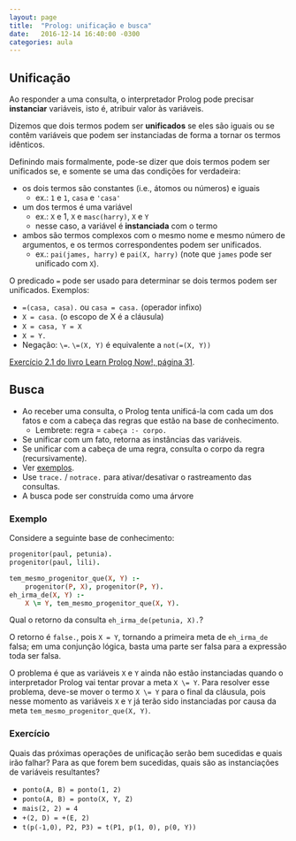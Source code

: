 ```yaml
---
layout: page
title:  "Prolog: unificação e busca"
date:   2016-12-14 16:40:00 -0300
categories: aula
---
```


## Unificação

Ao responder a uma consulta, o interpretador Prolog pode precisar **instanciar** variáveis, isto é, atribuir valor às variáveis.

Dizemos que dois termos podem ser **unificados** se eles são iguais ou se contêm variáveis que podem ser instanciadas de forma a tornar os termos idênticos.

Definindo mais formalmente, pode-se dizer que dois termos podem ser unificados se, e somente se uma das condições for verdadeira:

- os dois termos são constantes (i.e., átomos ou números) e iguais
    + ex.: `1` e `1`, `casa` e `'casa'`
- um dos termos é uma variável
    + ex.: `X` e 1, `X` e `masc(harry)`, `X` e `Y`
    + nesse caso, a variável é **instanciada** com o termo
- ambos são termos complexos com o mesmo nome e mesmo número de argumentos, e os termos correspondentes podem ser unificados.
    + ex.: `pai(james, harry)` e `pai(X, harry)` (note que `james` pode ser unificado com `X`).

O predicado `=` pode ser usado para determinar se dois termos podem ser unificados. Exemplos:

- `=(casa, casa).` ou `casa = casa.` (operador infixo)
- `X = casa.` (o escopo de X é a cláusula)
- `X = casa, Y = X`
- `X = Y.`
- Negação: `\=`. `\=(X, Y)` é equivalente a `not(=(X, Y))`

[Exercício 2.1 do livro Learn Prolog Now!, página 31](http://www.dis.uniroma1.it/~gemignani/documents/lucia/LearnPrologNow.pdf#page=37).

## Busca

- Ao receber uma consulta, o Prolog tenta unificá-la com cada um dos fatos e com a cabeça das regras que estão na base de conhecimento.
    + Lembrete: regra = `cabeça :- corpo.`
- Se unificar com um fato, retorna as instâncias das variáveis.
- Se unificar com a cabeça de uma regra, consulta o corpo da regra (recursivamente).
- Ver [exemplos](http://cs.union.edu/~striegnk/courses/esslli04prolog/slides/0.day2.pdf#page=6).
- Use `trace.` / `notrace.` para ativar/desativar o rastreamento das consultas.
- A busca pode ser construída como uma árvore

### Exemplo 

Considere a seguinte base de conhecimento:

```prolog
progenitor(paul, petunia).
progenitor(paul, lili).

tem_mesmo_progenitor_que(X, Y) :-
    progenitor(P, X), progenitor(P, Y).
eh_irma_de(X, Y) :-
    X \= Y, tem_mesmo_progenitor_que(X, Y).
```

Qual o retorno da consulta `eh_irma_de(petunia, X).`?

O retorno é `false.`, pois `X = Y`, tornando a primeira meta de `eh_irma_de` falsa; em uma conjunção lógica, basta uma parte ser falsa para a expressão toda ser falsa.

O problema é que as variáveis `X` e `Y` ainda não estão instanciadas quando o interpretador Prolog vai tentar provar a meta `X \= Y`. Para resolver esse problema, deve-se mover o termo `X \= Y` para o final da cláusula, pois nesse momento as variáveis `X` e `Y` já terão sido instanciadas por causa da meta `tem_mesmo_progenitor_que(X, Y)`.

### Exercício

Quais das próximas operações de unificação serão bem sucedidas e quais irão falhar? Para as que forem bem sucedidas, quais são as instanciações de variáveis resultantes?

- `ponto(A, B) = ponto(1, 2)`
- `ponto(A, B) = ponto(X, Y, Z)`
- `mais(2, 2) = 4`
- `+(2, D) = +(E, 2)`
- `t(p(-1,0), P2, P3) = t(P1, p(1, 0), p(0, Y))`
